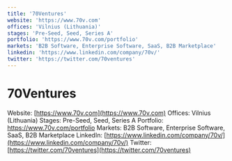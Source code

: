 ```yaml
---
title: '70Ventures'
website: 'https://www.70v.com'
offices: 'Vilnius (Lithuania)'
stages: 'Pre-Seed, Seed, Series A'
portfolio: 'https://www.70v.com/portfolio'
markets: 'B2B Software, Enterprise Software, SaaS, B2B Marketplace'
linkedin: 'https://www.linkedin.com/company/70v/'
twitter: 'https://twitter.com/70ventures'
---
```


# 70Ventures
Website: [https://www.70v.com](https://www.70v.com)
Offices: Vilnius (Lithuania)
Stages: Pre-Seed, Seed, Series A
Portfolio: https://www.70v.com/portfolio
Markets: B2B Software, Enterprise Software, SaaS, B2B Marketplace
LinkedIn: [https://www.linkedin.com/company/70v/](https://www.linkedin.com/company/70v/)
Twitter: [https://twitter.com/70ventures](https://twitter.com/70ventures)
